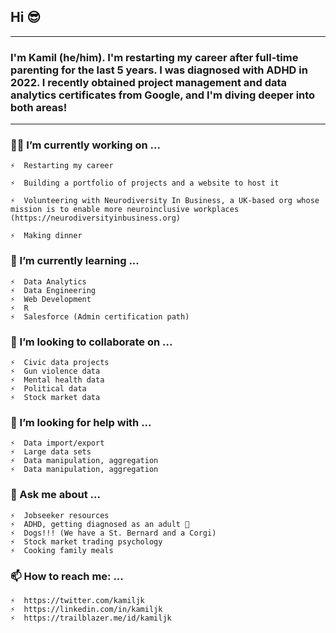 ## Hi 😎
---
### I'm Kamil (he/him). I'm restarting my career after full-time parenting for the last 5 years. I was diagnosed with ADHD in 2022. I recently obtained project management and data analytics certificates from Google, and I'm diving deeper into both areas!
---
### 💪🏼  I’m currently working on ...

    ⚡️  Restarting my career 

    ⚡️  Building a portfolio of projects and a website to host it
    
    ⚡️  Volunteering with Neurodiversity In Business, a UK-based org whose mission is to enable more neuroinclusive workplaces (https://neurodiversityinbusiness.org)

    ⚡️  Making dinner

### 🌱  I’m currently learning ...

    ⚡️  Data Analytics
    ⚡️  Data Engineering
    ⚡️  Web Development
    ⚡️  R
    ⚡️  Salesforce (Admin certification path)

### 👯  I’m looking to collaborate on ...

    ⚡️  Civic data projects
    ⚡️  Gun violence data
    ⚡️  Mental health data
    ⚡️  Political data
    ⚡️  Stock market data

### 🤔  I’m looking for help with ...

    ⚡️  Data import/export
    ⚡️  Large data sets
    ⚡️  Data manipulation, aggregation
    ⚡️  Data manipulation, aggregation
    

### 💬  Ask me about ...
    ⚡️  Jobseeker resources
    ⚡️  ADHD, getting diagnosed as an adult 😬
    ⚡️  Dogs!!! (We have a St. Bernard and a Corgi)
    ⚡️  Stock market trading psychology
    ⚡️  Cooking family meals

### 📫  How to reach me: ...
    ⚡️  https://twitter.com/kamiljk
    ⚡️  https://linkedin.com/in/kamiljk
    ⚡️  https://trailblazer.me/id/kamiljk